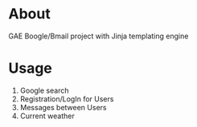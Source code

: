 # About

GAE Boogle/Bmail project with Jinja templating engine

# Usage

1. Google search
2. Registration/LogIn for Users
3. Messages between Users
4. Current weather

